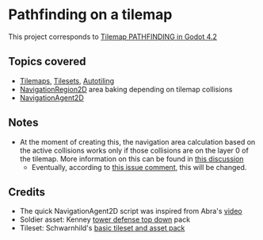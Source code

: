 # Pathfinding on a tilemap

This project corresponds to [Tilemap PATHFINDING in Godot 4.2](https://www.youtube.com/watch?v=ztX4OV6Syn8)

## Topics covered

- [Tilemaps](https://docs.godotengine.org/en/stable/tutorials/2d/using_tilemaps.html), [Tilesets](https://docs.godotengine.org/en/stable/tutorials/2d/using_tilesets.html), [Autotiling](https://docs.godotengine.org/en/stable/tutorials/2d/using_tilesets.html#creating-terrain-sets-autotiling)
- [NavigationRegion2D](https://docs.godotengine.org/en/stable/classes/class_navigationregion2d.html) area baking depending on tilemap collisions
- [NavigationAgent2D](https://docs.godotengine.org/en/stable/classes/class_navigationagent2d.html)

## Notes

- At the moment of creating this, the navigation area calculation based on the active collisions works only if those collisions are on the layer 0 of the tilemap. More information on this can be found in [this discussion](https://github.com/godotengine/godot/pull/80796)
    - Eventually, according to [this issue comment](https://github.com/godotengine/godot/pull/80796#issuecomment-1689234510), this will be changed.

## Credits

- The quick NavigationAgent2D script was inspired from Abra's [video](https://www.youtube.com/watch?v=AGHtw8__oqw)
- Soldier asset: Kenney [tower defense top down](https://www.kenney.nl/assets/tower-defense-top-down) pack
- Tileset: Schwarnhild's [basic tileset and asset pack](https://schwarnhild.itch.io/basic-tileset-and-asset-pack-32x32-pixels)

